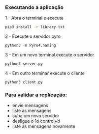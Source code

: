 
### Executando a aplicação

1 - Abra o terminal e execute 
```bash
pip3 install -r library.txt
```

2 - Execute o servidor pyro
```python
python3 -m Pyro4.naming
```

3 - Em um novo terminal execute o servidor 
```python
python3 server.py
```

4 - Em outro terminar execute o cliente
```python
python3 client.py
```


### Para validar a replicação:

- envie mensagens 
- liste as mensagens
- suba um novo servidor
- desligue o 1o control+d
- liste as mensagens novamente